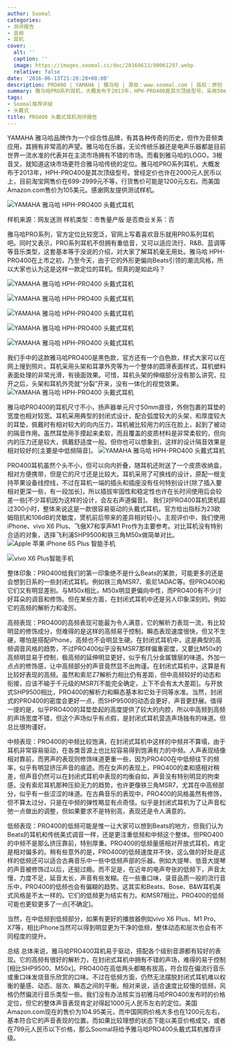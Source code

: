 ```yaml
---
author: Soomal
categories:
- 测评报告
- 音频
- 耳机
cover:
  alt: ''
  caption: ''
  image: https://images.soomal.cc/doc/20160613/00061297.webp
  relative: false
date: '2016-06-13T21:20:28+08:00'
description: PRO400 | YAMAHA | 雅马哈 | 源自：www.soomal.com | 版权：原创 |  平均/总评分：08.59/189
summary: 雅马哈PRO系列耳机，大概发布于2013年，HPH-PRO400是其次顶级型号。采用50mm直径扬声器，封闭式设计，目前售价在1000元人民币左右。耳机外形风格偏流行，被认为是像Beats类耳机学习的产品，但声音表现真如此吗？
tags:
- Soomal推荐评级
- 头戴式
title: PRO400 头戴式耳机测评报告
---
```


YAMAHA 雅马哈品牌作为一个综合性品牌，有其各种传奇的历史，但作为音频类应用，其拥有非常高的声望。雅马哈在乐器，无论传统乐器还是电声乐器都是目前世界一流水准的代表并在主流市场拥有不错的市场。而看到雅马哈的LOGO，3根音叉，就知道这块市场更符合雅马哈传统的定位。雅马哈PRO系列耳机，大概发布于2013年，HPH-PRO400是其次顶级型号。曾经定价也许在2000元人民币以上，目前淘宝网售价在699-2999元不等，行货售价可能是1200元左右。而美国Amazon.com售价为105美元。感谢网友提供测试样机。



![YAMAHA 雅马哈 HPH-PRO400 头戴式耳机](https://images.soomal.cc/doc/20160604/00061052.webp)



样机来源：网友送测
样机类型：市售量产版
是否商业关系：否



雅马哈PRO系列，官方定位比较宽泛，官网上写着喜欢音乐就用PRO系列耳机吧。同时又表示，PRO系列耳机不但拥有重低音，又可以适应流行、R&B、蓝调等等音乐类型，这套基本等于没说的介绍，对大家了解耳机毫无用处。雅马哈 HPH-PRO400在上市之初，乃至今天，由于它的外形更偏向Beats引领的潮流风格，所以大家也认为这是这样一款定位的耳机。但真的是如此吗？



![YAMAHA 雅马哈 HPH-PRO400 头戴式耳机](https://images.soomal.cc/doc/20160604/00061051.webp)



![YAMAHA 雅马哈 HPH-PRO400 头戴式耳机](https://images.soomal.cc/doc/20160604/00061056_01.webp)



![YAMAHA 雅马哈 HPH-PRO400 头戴式耳机](https://images.soomal.cc/doc/20160604/00061057_01.webp)



![YAMAHA 雅马哈 HPH-PRO400 头戴式耳机](https://images.soomal.cc/doc/20160604/00061059_01.webp)



![YAMAHA 雅马哈 HPH-PRO400 头戴式耳机](https://images.soomal.cc/doc/20160604/00061058_01.webp)



我们手中的这款雅马哈PRO400是黑色款，官方还有一个白色款，样式大家可以在网上搜到照片。耳机采用头架和耳罩外壳等为一个整体的圆滑表面样式，耳机塑料表面处理的非常光滑，有镜面效果。可惜，耳机头架的伸缩部分没有那么讲究，拉开之后，头架和耳机外壳就“分裂”开来，没有一体化的视觉效果。
![YAMAHA 雅马哈 HPH-PRO400 头戴式耳机](https://images.soomal.cc/doc/20160604/00061064.webp)




雅马哈PRO400的耳机尺寸不小，扬声器单元尺寸50mm直径，外侧包裹的耳垫的宽度也相对较宽。耳机采用典型的封闭式设计，配合弧度较大的头架，和厚度较大的耳垫，佩戴时有相对较大的向内压力，耳机被比较用力的压在脸上，起到了被动的隔音作用。虽然耳垫用手摸起来柔软，而且覆盖的皮质材料是非常柔软的，但向内的压力还是较大，佩戴舒适度一般。但你也可以想象到，这样的设计隔音效果是相对较好的[主要是中低频隔音]。
![YAMAHA 雅马哈 HPH-PRO400 头戴式耳机](https://images.soomal.cc/doc/20160604/00061053.webp)




PRO400耳机虽然个头不小，但可以向内折叠，随耳机还附送了一个皮质收纳盒，相对方便携带，但是它的尺寸还是比较大。耳机采用了可换线的设计，原配一根支持苹果设备线控线，不过在耳机一端的插头和插座没有任何特别设计[除了插入要相对更深一些，有一段加长]，所以插拔牢固性和稳定性也许在长时间使用后会较差一些[不少耳机因为这样的设计，会左右声道偏音]。
我们对PRO400耳机煲机超过300小时，整体来说这是一款很容易驱动的头戴式耳机，官方给出指标为23欧姆阻抗和106dB的灵敏度，煲机前后带来的差异相对较小。主观评价中，我们使用iPhone、vivo X6 Plus、飞傲X7和享声M1 Pro作为主要参考。对比耳机没有特别合适的对象，选择飞利浦SHP9500和铁三角M50x做简单对比。
![Apple 苹果 iPhone 6S Plus 智能手机](https://images.soomal.cc/doc/20150925/00055095_01.webp)




![vivo X6 Plus智能手机](https://images.soomal.cc/doc/20151218/00057216_01.webp)




整体印象：PRO400给我们的第一印象绝不是什么Beats的某款，可能更多的还是会想到日系的一些封闭式耳机。例如铁三角MSR7、索尼1ADAC等。但PRO400和它们又有明显差别。与M50x相比，M50x明显更偏向中性，而PRO400有不少讨好耳朵的调音和修饰。但在某些方面，在封闭式耳机中还是另人印象深刻的。例如它的高频的解析力和凌厉。

高频表现：PRO400的高频表现可能最为令人满意，它的解析力表现一流，有比较明显的修饰成分，但难得的是这样的高频易于控制，瞬态表现速度很快，但又不生硬，哪怕是搭配iPhone，高频也不会明显生硬。在封闭式耳机中，这是典型的高频调音风格的趋势，不过PRO400似乎没有MSR7那样偏重密度，又要比M50x的高频明显易于控制，极高频的延伸明显更好，似乎有几分金属镀层的味道。外加一点点的修饰感，让中高频部分的声音竟然显不出拘谨。在封闭式耳机中，这算是有比较好表现的高频。虽然和索尼Z7解析力相比仍有差距，但中高频较好的动态和衔接，应该不输于千元级的MSR7[不能完全确定，上下不会有太大差距]。与开放式SHP9500相比，PRO400的解析力和瞬态基本和它处于同等水准。当然，封闭式的PRO400的密度会更好一点，而SHP9500的动态会更好，声音更舒展。值得一提的是，似乎PRO400的耳垫垫起的高度提供了较大的内腔，所以中高频到高频的声场宽度不错，但这个声场似乎有点假，是封闭式耳机营造声场独有的味道。但总比很拘谨好。

中频表现：PRO400的中频比较饱满，在封闭式耳机中这样的中频并不算塌，由于耳机非常容易驱动，在各类音源上也比较容易得到饱满有力的中频。人声表现结像相对靠前，而男声的表现则修饰味道更重一些，因为PRO400在中低频往下的频率，似乎有明显挤压声音的痕迹。而在女声的表现上，PRO400的柔和感相对稍差，但声音仍然可以在封闭式耳机中表现的均衡自如，声音没有特别明显的拘束感，没有索尼耳机那种压抑无力的趋势。也许更像铁三角MSR7，尤其在中高频部分，似乎有一些涩涩的味道。在古典音乐的表现中，PRO400的风格虽然有修饰，但不算太过分，只是在中频的弹性略显有点奇怪。似乎是封闭式耳机为了让声音松弛一点做出的调整，但如果要求不是特别高，表现还是令人满意的。

低频表现：PRO400的低频可能是惟一让大家可以想到Beats的地方，但我们认为Beats的耳机和传统美式调音一样，还是更注重低频和中频这个整体。但PRO400的中频不是那么挤压靠前，特别厚重。PRO400的低频量感相对开放式耳机，肯定是相对偏多的。稍有些意外的是，PRO400的低频速度并不快，这么做的好处是这样的低频还可以适合古典音乐中一些中低频声部的乐器。例如大提琴、低音大提琴的声音被修饰过以后，还挺过瘾。而不足是，在近年的电声夸张的低频下，声音太慢，力度不足，延音太长，声音有些发糊。在一些重口味，录音品质一般的流行音乐中，PRO400的低频也会有偏糊的趋势。这其实和Beats、Bose、B&W耳机美式风格是不太一样的。它们的低频更为结实有力。和MSR7相比，PRO400的低频可能也更软更多了一点[不确定]。

当然，在中低频到低频部分，如果有更好的播放器例如vivo X6 Plus、M1 Pro、X7等，相比iPhone当然可以得到明显更为干净的低频，整体动态和层次也会有不同程度的提升。

总结
总体来说，雅马哈PRO400耳机易于驱动，搭配各个级别音源都有较好的表现。它的高频有很好的解析力，在封闭式耳机中拥有不错的声场，难得的易于控制[相比SHP9500、M50x]。PRO400在高低两头都略有拔高，符合现在偏流行音乐或重口味发烧音乐欣赏的口味。不过在低频方面，仍然无法摆脱封闭式耳机难以权衡的量感、动态、层次、瞬态之间的平衡。相对来说，适合速度比较慢的低频，风格仍然偏流行音乐类型一些。我们没有办法核实当初雅马哈PRO400发布时的价格定位，但它的整体声音表现肯定对得起1000元人民币左右的定位。美国Amazon.com现在的售价为104.95美元，而中国网购价格大多也在1200元左右，基本符合它的声音表现的位置。而如果比较理想的状态下能以美亚价格成交，或者在799元人民币以下价格，那么Soomal将给予雅马哈PRO400头戴式耳机推荐评级。